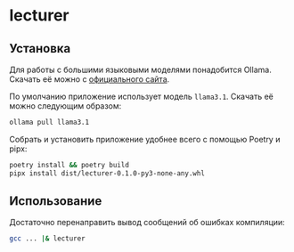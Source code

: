 # lecturer

## Установка

Для работы с большими языковыми моделями понадобится Ollama.
Скачать её можно с [официального сайта](https://ollama.com/download).

По умолчанию приложение использует модель `llama3.1`.
Скачать её можно следующим образом:

```bash
ollama pull llama3.1
```

Собрать и установить приложение удобнее всего с помощью Poetry и pipx:

```bash
poetry install && poetry build
pipx install dist/lecturer-0.1.0-py3-none-any.whl
```

## Использование

Достаточно перенаправить вывод сообщений об ошибках компиляции:

```bash
gcc ... |& lecturer
```

